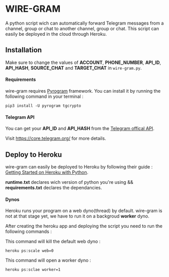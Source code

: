 # WIRE-GRAM
A python script wich can automatically forward Telegram messages from a channel, group or chat to another channel, group or chat. This script can easily be deployed in the cloud through Heroku.

## Installation

Make sure to change the values of __ACCOUNT__, __PHONE_NUMBER__, __API_ID__, __API_HASH__, __SOURCE_CHAT__ and __TARGET_CHAT__ in ```wire-gram.py```.

#### Requirements
wire-gram requires [Pyrogram](https://docs.pyrogram.org/) framework. You can install it by running the following command in your terminal :

```pip3 install -U pyrogram tgcrypto```

#### Telegram API
You can get your __API_ID__ and __API_HASH__ from the [Telegram offical API](https://my.telegram.org/).

Visit https://core.telegram.org/ for more details.

## Deploy to Heroku
wire-gram can easily be deployed to Heroku by following their guide : [Getting Started on Heroku with Python](https://devcenter.heroku.com/articles/getting-started-with-python).

__runtime.txt__ declares wich version of python you're using && __requirements.txt__ declares the dependancies.

#### Dynos
Heroku runs your program on a web dyno(thread) by default. wire-gram is not at that stage yet, we have to run it on a backgroud __worker__ dyno.

 After creating the heroku app and deploying the script you need to run the following commands :

This command will kill the default web dyno :

```heroku ps:scale web=0```

This command will open a worker dyno :

```heroku ps:sclae worker=1```





